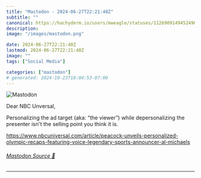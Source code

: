 ```yaml
---
title: "Mastodon - 2024-06-27T22:21:40Z"
subtitle: ""
canonical: https://hachyderm.io/users/mweagle/statuses/112690914945249684
description:
image: "/images/mastodon.png"

date: 2024-06-27T22:21:40Z
lastmod: 2024-06-27T22:21:40Z
image: ""
tags: ["Social Media"]

categories: ["mastodon"]
# generated: 2024-10-23T18:04:53-07:00
---
```

![Mastodon](/images/mastodon.png)

<p>Dear NBC Unversal, </p><p>Personalizing the ad target (aka: “the viewer”) while depersonalizing the presenter isn&#39;t the selling point you think it is.</p><p><a href="https://www.nbcuniversal.com/article/peacock-unveils-personalized-olympic-recaps-featuring-voice-legendary-sports-announcer-al-michaels" target="_blank" rel="nofollow noopener noreferrer" translate="no"><span class="invisible">https://www.</span><span class="ellipsis">nbcuniversal.com/article/peaco</span><span class="invisible">ck-unveils-personalized-olympic-recaps-featuring-voice-legendary-sports-announcer-al-michaels</span></a></p>


###### [Mastodon Source 🐘](https://hachyderm.io/@mweagle/112690914945249684)

___

